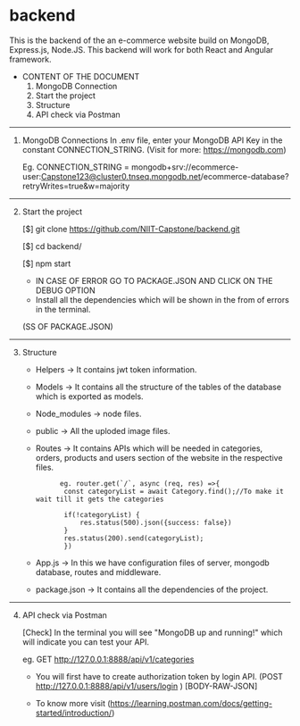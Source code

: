 # backend
This is the backend of the an e-commerce website build on MongoDB, Express.js, Node.JS. This backend will work for both React and Angular framework.  


* CONTENT OF THE DOCUMENT 
   1. MongoDB Connection
   2. Start the project
   3. Structure 
   4. API check via Postman

--------------------------------------------------------------------------------------------------------------

1. MongoDB Connections
   In .env file, enter your MongoDB API Key in the constant CONNECTION_STRING. (Visit for more: https://mongodb.com)


   Eg. CONNECTION_STRING = mongodb+srv://ecommerce-user:Capstone123@cluster0.tnseq.mongodb.net/ecommerce-database?retryWrites=true&w=majority


--------------------------------------------------------------------------------------------------------------

2. Start the project

    [$] git clone https://github.com/NIIT-Capstone/backend.git

    [$] cd backend/

    [$] npm start 

    * IN CASE OF ERROR GO TO PACKAGE.JSON AND CLICK ON THE DEBUG OPTION
    * Install all the dependencies which will be shown in the from of errors in the terminal.

   (SS OF PACKAGE.JSON)

--------------------------------------------------------------------------------------------------------------

3. Structure

   * Helpers -> It contains jwt token information.
   * Models -> It contains all the structure of the tables of the database which is exported as models.
   * Node_modules -> node files. 
   * public -> All the uploded image files. 
   * Routes -> It contains APIs which will be needed in categories, orders, products and users section of 
               the website in the respective files. 

               eg. router.get(`/`, async (req, res) =>{
                const categoryList = await Category.find();//To make it wait till it gets the categories

                if(!categoryList) {
                    res.status(500).json({success: false})
                } 
                res.status(200).send(categoryList);
                })
    
   * App.js -> In this we have configuration files of server, mongodb database, routes and middleware.

   * package.json -> It contains all the dependencies of the project. 

--------------------------------------------------------------------------------------------------------------

4. API check via Postman

    [Check] In the terminal you will see "MongoDB up and running!" which will indicate you can test your API. 

    eg. GET http://127.0.0.1:8888/api/v1/categories
    
    * You will first have to create authorization token by login API. (POST http://127.0.0.1:8888/api/v1/users/login ) [BODY-RAW-JSON]

    * To know more visit (https://learning.postman.com/docs/getting-started/introduction/)



